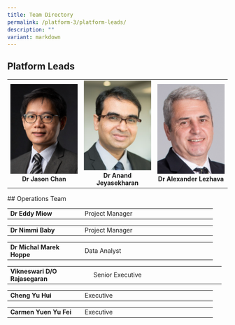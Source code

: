 ```yaml
---
title: Team Directory
permalink: /platform-3/platform-leads/
description: ""
variant: markdown
---
```

## Platform Leads
<table>
	<tbody>
		<tr>
			<td width="33%">
				<a href="/leaders/dr-jason-chan/">
					<img style="width:200px" src="/images/Leaders/dr-jason-chan.png">
				</a>
				<div align="center"><b>Dr Jason Chan</b></div>
			</td>
			<td width="33%">
				<a href="/leaders/dr-anand-jeyasekharan/">
					<img style="width:200px" src="/images/Leaders/anand-jeyasekharan.png">
				</a>
				<div align="center"><b>Dr Anand Jeyasekharan</b></div>
			</td>
			<td width="33%">
				<a href="/leaders/dr-alexander-lezhava/">
					<img style="width:200px" src="/images/Leaders/dr-alexandra-lezhava.png">
				</a>
				<div align="center"><b>Dr Alexander Lezhava</b></div>
			</td>
		</tr>
	</tbody>
</table>
<div style="height: 1px;"></div>
## Operations Team

<div align="center"><table cellspacing="0" border="0" style="font-size: 14px;">
	<colgroup>
	<col style="width: 170px;">
  <col style="width: 300px;">
	</colgroup>
	<tbody>
		<tr align="left">
			<td><b>Dr Eddy Miow</b></td>
			<td>Project Manager</td>
		</tr>
	</tbody>
</table></div>
<div align="center"><table cellspacing="0" border="0" style="font-size: 14px;">
	<colgroup>
	<col style="width: 170px;">
  <col style="width: 300px;">
	</colgroup>
	<tbody>
		<tr align="left">
			<td><b>Dr Nimmi Baby</b></td>
			<td>Project Manager</td>
		</tr>
	</tbody>
</table></div>
<div align="center"><table cellspacing="0" border="0" style="font-size: 14px;">
	<colgroup>
	<col style="width: 170px;">
  <col style="width: 300px;">
	</colgroup>
	<tbody>
		<tr align="left">
			<td><b>Dr Michal Marek Hoppe</b></td>
			<td>Data Analyst</td>
		</tr>
	</tbody>
</table></div>
<div align="center"><table cellspacing="0" border="0" style="font-size: 14px;">
	<colgroup>
	<col style="width: 190px;">
  <col style="width: 300px;">
	</colgroup>
	<tbody>
		<tr align="left">
			<td><b>Vikneswari D/O Rajasegaran</b></td>
			<td>Senior Executive</td>
		</tr>
	</tbody>
</table></div>
<div align="center"><table cellspacing="0" border="0" style="font-size: 14px;">
	<colgroup>
	<col style="width: 170px;">
  <col style="width: 300px;">
	</colgroup>
	<tbody>
		<tr align="left">
			<td><b>Cheng Yu Hui</b></td>
			<td>Executive</td>
		</tr>
	</tbody>
</table></div>
<div align="center"><table cellspacing="0" border="0" style="font-size: 14px;">
	<colgroup>
	<col style="width: 170px;">
  <col style="width: 300px;">
	</colgroup>
	<tbody>
		<tr align="left">
			<td><b>Carmen Yuen Yu Fei</b></td>
			<td>Executive</td>
		</tr>
	</tbody>
</table></div>